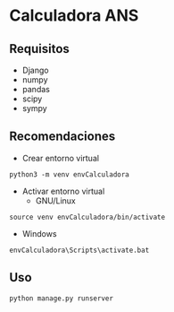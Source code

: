 # Calculadora ANS

## Requisitos
- Django
- numpy          
- pandas   
- scipy          
- sympy  

## Recomendaciones
- Crear entorno virtual 
```
python3 -m venv envCalculadora
```
- Activar entorno virtual
     - GNU/Linux
```
source venv envCalculadora/bin/activate 
```
   - Windows
```
envCalculadora\Scripts\activate.bat
```

## Uso
```
python manage.py runserver
```
